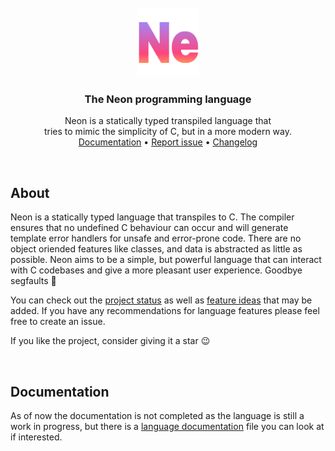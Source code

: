 <br />
<div align="center">
  <img src=".github/logo.svg" alt="Logo" width="100", height="110">
  <h3 align="center">The Neon programming language</h3>
  <p align="center">
    Neon is a statically typed transpiled language that
    <br>
    tries to mimic the simplicity of C, but in a more modern way.
    <br />
    <a href="https://github.com/jesperkha/neon/blob/main/docs/lang.md">Documentation</a>
    •
    <a href="https://github.com/jesperkha/neon/issues">Report issue</a>
    •
    <a href="https://github.com/jesperkha/neon/blob/main/changelog.md">Changelog</a>
  </p>
</div>

<br>

## About

Neon is a statically typed language that transpiles to C. The compiler ensures that no undefined C behaviour can occur and will generate template error handlers for unsafe and error-prone code. There are no object oriended features like classes, and data is abstracted as little as possible. Neon aims to be a simple, but powerful language that can interact with C codebases and give a more pleasant user experience. Goodbye segfaults 👋

You can check out the [project status](changelog.md) as well as [feature ideas](ideas.md) that may be added. If you have any recommendations for language features please feel free to create an issue.

If you like the project, consider giving it a star 😉

<br>

## Documentation

As of now the documentation is not completed as the language is still a work in progress, but there is a [language documentation](docs/lang.md) file you can look at if interested.
